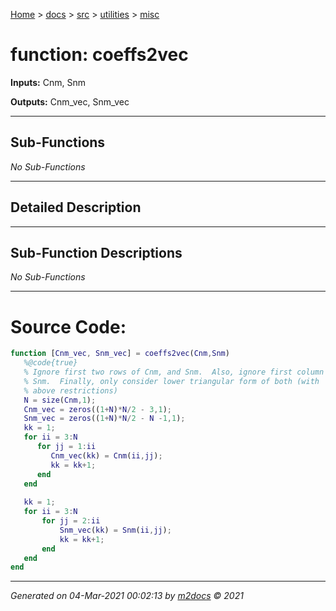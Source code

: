 [Home](../../../index.md) > [docs](../../../docs_index.md) > [src](../../src_index.md) > [utilities](../utilities_index.md) > [misc](misc_index.md)  


# function: coeffs2vec



**Inputs:** Cnm, Snm

**Outputs:** Cnm_vec, Snm_vec

 ***

## Sub-Functions

*No Sub-Functions*

 ***

## Detailed Description



 ***

## Sub-Function Descriptions

*No Sub-Functions*

 
 *** 

# Source Code:

 ```matlab 
 function [Cnm_vec, Snm_vec] = coeffs2vec(Cnm,Snm)
    %@code{true}
    % Ignore first two rows of Cnm, and Snm.  Also, ignore first column of
    % Snm.  Finally, only consider lower triangular form of both (with
    % above restrictions)
    N = size(Cnm,1);
    Cnm_vec = zeros((1+N)*N/2 - 3,1);
    Snm_vec = zeros((1+N)*N/2 - N -1,1);
    kk = 1;
    for ii = 3:N
       for jj = 1:ii
          Cnm_vec(kk) = Cnm(ii,jj); 
          kk = kk+1;
       end
    end
    
    kk = 1;
    for ii = 3:N
        for jj = 2:ii
            Snm_vec(kk) = Snm(ii,jj);
            kk = kk+1;
        end
    end
end 
``` 
 
***

*Generated on 04-Mar-2021 00:02:13 by [m2docs](https://github.com/crgnam-research/m2docs) © 2021*
